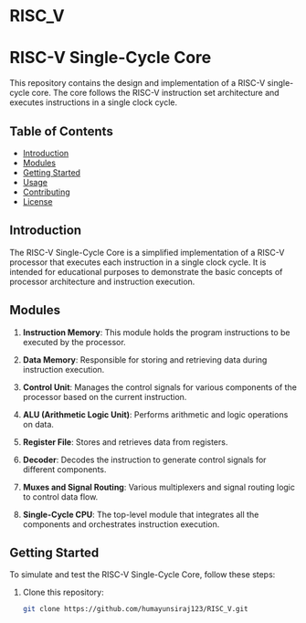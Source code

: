 # RISC_V
# RISC-V Single-Cycle Core

This repository contains the design and implementation of a RISC-V single-cycle core. The core follows the RISC-V instruction set architecture and executes instructions in a single clock cycle.

## Table of Contents

- [Introduction](#introduction)
- [Modules](#modules)
- [Getting Started](#getting-started)
- [Usage](#usage)
- [Contributing](#contributing)
- [License](#license)

## Introduction

The RISC-V Single-Cycle Core is a simplified implementation of a RISC-V processor that executes each instruction in a single clock cycle. It is intended for educational purposes to demonstrate the basic concepts of processor architecture and instruction execution.

## Modules

1. **Instruction Memory**: This module holds the program instructions to be executed by the processor.

2. **Data Memory**: Responsible for storing and retrieving data during instruction execution.

3. **Control Unit**: Manages the control signals for various components of the processor based on the current instruction.

4. **ALU (Arithmetic Logic Unit)**: Performs arithmetic and logic operations on data.

5. **Register File**: Stores and retrieves data from registers.

6. **Decoder**: Decodes the instruction to generate control signals for different components.

7. **Muxes and Signal Routing**: Various multiplexers and signal routing logic to control data flow.

8. **Single-Cycle CPU**: The top-level module that integrates all the components and orchestrates instruction execution.

## Getting Started

To simulate and test the RISC-V Single-Cycle Core, follow these steps:

1. Clone this repository:
   ```bash
   git clone https://github.com/humayunsiraj123/RISC_V.git
